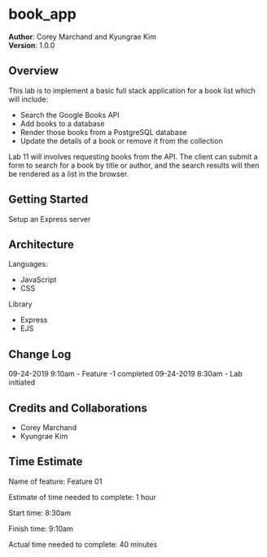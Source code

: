 # book_app

**Author**: Corey Marchand and Kyungrae Kim  
**Version**: 1.0.0

## Overview
This lab is to implement a basic full stack application for a book list which will include:
* Search the Google Books API
* Add books to a database
* Render those books from a PostgreSQL database
* Update the details of a book or remove it from the collection

Lab 11 will involves requesting books from the API. The client can submit a form to search for a book by title or author, and the search results will then be rendered as a list in the browser.

## Getting Started
Setup an Express server


<!-- What are the steps that a user must take in order to build this app on their own machine and get it running? -->

## Architecture
Languages:
* JavaScript
* CSS

Library
* Express
* EJS
<!-- Provide a detailed description of the application design. What technologies (languages, libraries, etc) you're using, and any other relevant design information. -->

## Change Log

09-24-2019 9:10am - Feature -1 completed
09-24-2019 8:30am - Lab initiated
<!-- Use this area to document the iterative changes made to your application as each feature is successfully implemented. Use time stamps. Here's an examples: -->

## Credits and Collaborations
* Corey Marchand
* Kyungrae Kim

## Time Estimate
Name of feature: Feature 01

Estimate of time needed to complete: 1 hour

Start time: 8:30am

Finish time: 9:10am

Actual time needed to complete: 40 minutes